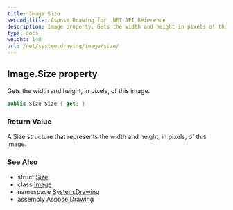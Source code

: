 ```yaml
---
title: Image.Size
second_title: Aspose.Drawing for .NET API Reference
description: Image property. Gets the width and height in pixels of this image
type: docs
weight: 140
url: /net/system.drawing/image/size/
---
```

## Image.Size property

Gets the width and height, in pixels, of this image.

```csharp
public Size Size { get; }
```

### Return Value

A Size structure that represents the width and height, in pixels, of this image.

### See Also

* struct [Size](../../size/)
* class [Image](../)
* namespace [System.Drawing](../../image/)
* assembly [Aspose.Drawing](../../../)


